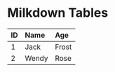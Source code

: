 # Milkdown Tables

| ID | Name  | Age   |
| :- | :---- | :---- |
| 1  | Jack  | Frost |
| 2  | Wendy | Rose  |
